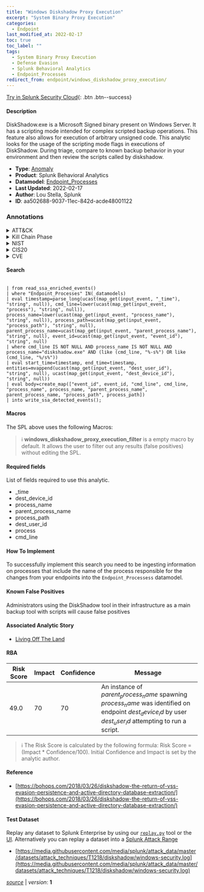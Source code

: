 ```yaml
---
title: "Windows Diskshadow Proxy Execution"
excerpt: "System Binary Proxy Execution"
categories:
  - Endpoint
last_modified_at: 2022-02-17
toc: true
toc_label: ""
tags:
  - System Binary Proxy Execution
  - Defense Evasion
  - Splunk Behavioral Analytics
  - Endpoint_Processes
redirect_from: endpoint/windows_diskshadow_proxy_execution/
---
```




[Try in Splunk Security Cloud](https://www.splunk.com/en_us/cyber-security.html){: .btn .btn--success}

#### Description

DiskShadow.exe is a Microsoft Signed binary present on Windows Server. It has a scripting mode intended for complex scripted backup operations. This feature also allows for execution of arbitrary unsigned code. This analytic looks for the usage of the scripting mode flags in executions of DiskShadow. During triage, compare to known backup behavior in your environment and then review the scripts called by diskshadow.

- **Type**: [Anomaly](https://github.com/splunk/security_content/wiki/Detection-Analytic-Types)
- **Product**: Splunk Behavioral Analytics
- **Datamodel**: [Endpoint_Processes](https://docs.splunk.com/Documentation/CIM/latest/User/EndpointProcesses)
- **Last Updated**: 2022-02-17
- **Author**: Lou Stella, Splunk
- **ID**: aa502688-9037-11ec-842d-acde48001122

### Annotations
<details>
  <summary>ATT&CK</summary>

<div markdown="1">

#### [ATT&CK](https://attack.mitre.org/)

| ID          | Technique   | Tactic         |
| ----------- | ----------- |--------------- |
| [T1218](https://attack.mitre.org/techniques/T1218/) | System Binary Proxy Execution | Defense Evasion |

</div>
</details>


<details>
  <summary>Kill Chain Phase</summary>

<div markdown="1">

* Exploitation


</div>
</details>


<details>
  <summary>NIST</summary>

<div markdown="1">

* DE.CM



</div>
</details>

<details>
  <summary>CIS20</summary>

<div markdown="1">

* CIS 8



</div>
</details>

<details>
  <summary>CVE</summary>

<div markdown="1">


</div>
</details>


#### Search

```

| from read_ssa_enriched_events() 
| where "Endpoint_Processes" IN(_datamodels) 
| eval timestamp=parse_long(ucast(map_get(input_event, "_time"), "string", null)), cmd_line=lower(ucast(map_get(input_event, "process"), "string", null)), process_name=lower(ucast(map_get(input_event, "process_name"), "string", null)), process_path=ucast(map_get(input_event, "process_path"), "string", null), parent_process_name=ucast(map_get(input_event, "parent_process_name"), "string", null), event_id=ucast(map_get(input_event, "event_id"), "string", null) 
| where cmd_line IS NOT NULL AND process_name IS NOT NULL AND process_name="diskshadow.exe" AND (like (cmd_line, "%-s%") OR like (cmd_line, "%/s%")) 
| eval start_time=timestamp, end_time=timestamp, entities=mvappend(ucast(map_get(input_event, "dest_user_id"), "string", null), ucast(map_get(input_event, "dest_device_id"), "string", null)) 
| eval body=create_map(["event_id", event_id, "cmd_line", cmd_line, "process_name", process_name, "parent_process_name", parent_process_name, "process_path", process_path]) 
| into write_ssa_detected_events();
```

#### Macros
The SPL above uses the following Macros:

> :information_source:
> **windows_diskshadow_proxy_execution_filter** is a empty macro by default. It allows the user to filter out any results (false positives) without editing the SPL.



#### Required fields
List of fields required to use this analytic.
* _time
* dest_device_id
* process_name
* parent_process_name
* process_path
* dest_user_id
* process
* cmd_line



#### How To Implement
To successfully implement this search you need to be ingesting information on processes that include the name of the process responsible for the changes from your endpoints into the `Endpoint_Processess` datamodel.
#### Known False Positives
Administrators using the DiskShadow tool in their infrastructure as a main backup tool with scripts will cause false positives

#### Associated Analytic Story
* [Living Off The Land](/stories/living_off_the_land)




#### RBA

| Risk Score  | Impact      | Confidence   | Message      |
| ----------- | ----------- |--------------|--------------|
| 49.0 | 70 | 70 | An instance of $parent_process_name$ spawning $process_name$ was identified on endpoint $dest_device_id$ by user $dest_user_id$ attempting to run a script. |


> :information_source:
> The Risk Score is calculated by the following formula: Risk Score = (Impact * Confidence/100). Initial Confidence and Impact is set by the analytic author.


#### Reference

* [https://bohops.com/2018/03/26/diskshadow-the-return-of-vss-evasion-persistence-and-active-directory-database-extraction/](https://bohops.com/2018/03/26/diskshadow-the-return-of-vss-evasion-persistence-and-active-directory-database-extraction/)



#### Test Dataset
Replay any dataset to Splunk Enterprise by using our [`replay.py`](https://github.com/splunk/attack_data#using-replaypy) tool or the [UI](https://github.com/splunk/attack_data#using-ui).
Alternatively you can replay a dataset into a [Splunk Attack Range](https://github.com/splunk/attack_range#replay-dumps-into-attack-range-splunk-server)

* [https://media.githubusercontent.com/media/splunk/attack_data/master/datasets/attack_techniques/T1218/diskshadow/windows-security.log](https://media.githubusercontent.com/media/splunk/attack_data/master/datasets/attack_techniques/T1218/diskshadow/windows-security.log)



[*source*](https://github.com/splunk/security_content/tree/develop/detections/endpoint/windows_diskshadow_proxy_execution.yml) \| *version*: **1**